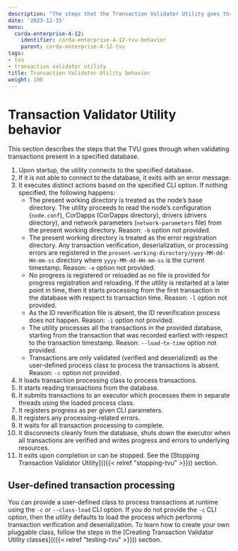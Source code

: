 ```yaml
---
description: "The steps that the Transaction Validator Utility goes through when validating transactions."
date: '2023-12-15'
menu:
  corda-enterprise-4-12:
    identifier: corda-enterprise-4-12-tvu-behavior
    parent: corda-enterprise-4-12-tvu
tags:
- tvu
- transaction validator utility
title: Transaction Validator Utility behavior
weight: 100
---
```


# Transaction Validator Utility behavior

This section describes the steps that the TVU goes through when validating transactions present in a specified database.

1. Upon startup, the utility connects to the specified database.
2. If it is not able to connect to the database, it exits with an error message.
3. It executes distinct actions based on the specified CLI option. If nothing specified, the following happens:
    * The present working directory is treated as the node’s base directory. The utility proceeds to read the node’s configuration (`node.conf`), CorDapps (CorDapps directory), drivers (drivers directory), and network parameters (`network-parameters` file) from the present working directory.
Reason: `-b` option not provided.
    * The present working directory is treated as the error registration directory. Any transaction verification, deserialization, or processing errors are registered in the `present-working-directory/yyyy-MM-dd-HH-mm-ss` directory where `yyyy-MM-dd-HH-mm-ss` is the current timestamp.
Reason: `-e` option not provided.
    * No progress is registered or reloaded as no file is provided for progress registration and reloading. If the utility is restarted at a later point in time, then it starts processing from the first transaction in the database with respect to transaction time.
Reason: `-l` option not provided.
    * As the ID reverification file is absent, the ID reverification process does not happen.
Reason: `-i` option not provided.
    * The utility processes all the transactions in the provided database, starting from the transaction that was recorded earliest with respect to the transaction timestamp.
Reason: `--load-tx-time` option not provided.
    * Transactions are only validated (verified and deserialized) as the user-defined process class to process the transactions is absent.
Reason: `-c` option not provided.
4. It loads transaction processing class to process transactions.
5. It starts reading transactions from the database.
6. It submits transactions to an executor which processes them in separate threads using the loaded process class.
7. It registers progress as per given CLI parameters.
8. It registers any processing-related errors.
9. It waits for all transaction processing to complete.
10. It disconnects cleanly from the database, shuts down the executor when all transactions are verified and writes progress and errors to underlying resources.
11. It exits upon completion or can be stopped. See the [Stopping Transaction Validator Utility](({{< relref "stopping-tvu" >}})) section.

## User-defined transaction processing

You can provide a user-defined class to process transactions at runtime using the `-c` or `--class-load` CLI option. If you do not provide the `-c` CLI option, then the utility defaults to load the process which performs transaction verification and deserialization.
To learn how to create your own pluggable class, follow the steps in the [Creating Transaction Validator Utility classes](({{< relref "testing-tvu" >}})) section.
